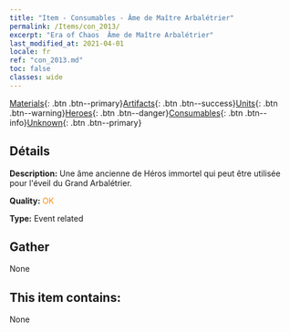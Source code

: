 ```yaml
---
title: "Item - Consumables - Âme de Maître Arbalétrier"
permalink: /Items/con_2013/
excerpt: "Era of Chaos  Âme de Maître Arbalétrier"
last_modified_at: 2021-04-01
locale: fr
ref: "con_2013.md"
toc: false
classes: wide
---
```

 [Materials](/fr/Items/){: .btn .btn--primary}[Artifacts](/fr/Items/Artifacts/){: .btn .btn--success}[Units](/fr/Items/Units/){: .btn .btn--warning}[Heroes](/fr/Items/Heroes/){: .btn .btn--danger}[Consumables](/fr/Items/Consumables/){: .btn .btn--info}[Unknown](/fr/Items/Unknown/){: .btn .btn--primary}

## Détails
 **Description:** Une âme ancienne de Héros immortel qui peut être utilisée pour l'éveil du Grand Arbalétrier.

 **Quality:** <span style="color: #FF8C00">OK</span>

 **Type:** Event related

## Gather

  None

## This item contains:

  None


